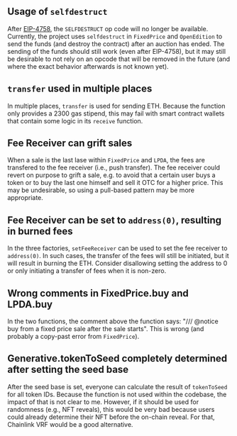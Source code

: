 ## Usage of `selfdestruct`
After [EIP-4758](https://eips.ethereum.org/EIPS/eip-4758), the `SELFDESTRUCT` op code will no longer be available. Currently, the project uses `selfdestruct` in `FixedPrice` and `OpenEdition` to send the funds (and destroy the contract) after an auction has ended. The sending of the funds should still work (even after EIP-4758), but it may still be desirable to not rely on an opcode that will be removed in the future (and where the exact behavior afterwards is not known yet).
## `transfer` used in multiple places
In multiple places, `transfer` is used for sending ETH. Because the function only provides a 2300 gas stipend, this may fail with smart contract wallets that contain some logic in its `receive` function.
## Fee Receiver can grift sales
When a sale is the last lase within `FixedPrice` and `LPDA`, the fees are transfered to the fee receiver (i.e., push transfer). The fee receiver could revert on purpose to grift a sale, e.g. to avoid that a certain user buys a token or to buy the last one himself and sell it OTC for a higher price. This may be undesirable, so using a pull-based pattern may be more appropriate.
## Fee Receiver can be set to `address(0)`, resulting in burned fees
In the three factories, `setFeeReceiver` can be used to set the fee receiver to `address(0)`. In such cases, the transfer of the fees will still be initiated, but it will result in burning the ETH. Consider disallowing setting the address to 0 or only initiating a transfer of fees when it is non-zero.
## Wrong comments in FixedPrice.buy and LPDA.buy
In the two functions, the comment above the function says: "/// @notice buy from a fixed price sale after the sale starts".
This is wrong (and probably a copy-past error from `FixedPrice`).
## Generative.tokenToSeed completely determined after setting the seed base
After the seed base is set, everyone can calculate the result of `tokenToSeed` for all token IDs. Because the function is not used within the codebase, the impact of that is not clear to me. However, if it should be used for randomness (e.g., NFT reveals), this would be very bad because users could already determine their NFT before the on-chain reveal. For that, Chainlink VRF would be a good alternative.